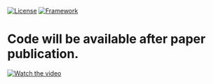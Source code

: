 [![License](https://img.shields.io/badge/License-Apache%202.0-blue.svg)](https://opensource.org/licenses/Apache-2.0)
[![Framework](https://img.shields.io/badge/PyTorch-%23EE4C2C.svg?&logo=PyTorch&logoColor=white)](https://pytorch.org/)
# Code will be available after paper publication.

<!-- [![IMAGE ALT TEXT](http://img.youtube.com/vi/f8BAn7PR4pE/0.jpg)](http://www.youtube.com/watch?v=f8BAn7PR4pE ) -->


[![Watch the video](https://i.imgur.com/vKb2F1B.png)](https://youtu.be/vt5fpE0bzSY)

